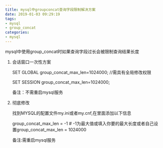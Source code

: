 ```yaml
---
title: mysql中groupconcat查询字段限制解决方案
date: 2019-01-03 09:29:19
tags:
- mysql
- group_concat
categories:
- mysql
---
```

mysql中使用group_concat时如果查询字段过长会被限制查询结果长度

1. 会话窗口一次性方案

	SET GLOBAL group_concat_max_len=1024000;  //需具有全局修改权限

	SET SESSION group_concat_max_len=1024000;

	备注：不需重启mysql服务

2. 彻底修改

	找到MYSQL的配置文件my.ini或者my.cnf,在里面添加以下信息
	
	group_concat_max_len = -1  # -1为最大值或填入你要的最大长度或者自己设置group_concat_max_len = 1024000

	备注:需重启mysql服务